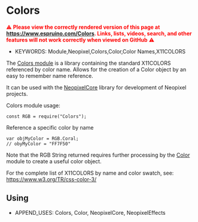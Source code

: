<!--- Copyright (c) 2018 Robin G. Cox  See the file LICENSE for copying permission -->
Colors
=======

<span style="color:red">:warning: **Please view the correctly rendered version of this page at https://www.espruino.com/Colors. Links, lists, videos, search, and other features will not work correctly when viewed on GitHub** :warning:</span>

* KEYWORDS: Module,Neopixel,Colors,Color,Color Names,X11COLORS

The [Colors module](/modules/Colors.js) is a library containing the standard X11COLORS referenced by color name.
Allows for the creation of a Color object by an easy to remember name reference.

It can be used with the [NeopixelCore](/NeopixelCore) library for development of Neopixel projects.

Colors module usage:

```
const RGB = require("Colors");
```

Reference a specific color by name

```
var objMyColor = RGB.Coral;
// obyMyColor = "FF7F50"
```

Note that the RGB String returned requires further processing by the [Color](/Color) module to create a useful color object.

For the complete list of X11COLORS by name and color swatch, see: https://www.w3.org/TR/css-color-3/


Using
-----

* APPEND_USES: Colors, Color, NeopixelCore, NeopixelEffects
